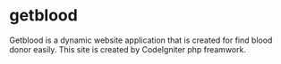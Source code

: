 # getblood
Getblood is a dynamic website application that is created for find blood donor easily. This site is created by CodeIgniter php freamwork.
